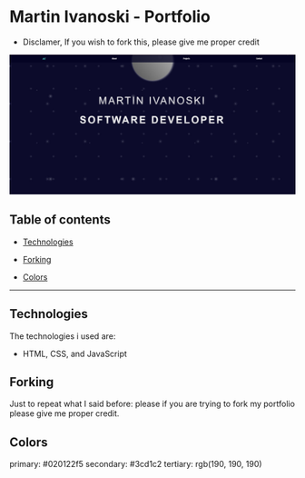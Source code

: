 # Martin Ivanoski - Portfolio


- Disclamer, If you wish to fork this, please give me proper credit


![Copy By Click](https://github.com/ivanoskiHarmonia/MartinIvanoski-Portfolio/blob/main/app/images/readme_portfolio.jpg?raw=true)


## Table of contents

* [Technologies](#technologies)
 

* [Forking](#forking)


* [Colors](#colors)

---

  

## Technologies


The technologies i used are:


- HTML, CSS, and JavaScript  


## Forking


Just to repeat what I said before: please if you are trying to fork my portfolio please give me proper credit.


## Colors

primary: #020122f5
secondary: #3cd1c2
tertiary: rgb(190, 190, 190)
